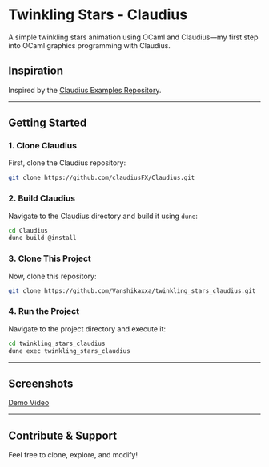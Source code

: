 # Twinkling Stars - Claudius  
A simple twinkling stars animation using OCaml and Claudius—my first step into OCaml graphics programming with Claudius.  

## Inspiration  
Inspired by the [Claudius Examples Repository](https://github.com/claudiusFX/claudius-examples).  

---

##  Getting Started  

### 1️. Clone Claudius  
First, clone the Claudius repository:  
```bash
git clone https://github.com/claudiusFX/Claudius.git
```

### 2. Build Claudius  
Navigate to the Claudius directory and build it using `dune`:  
```bash
cd Claudius
dune build @install
```

### 3️. Clone This Project  
Now, clone this repository:  
```bash
git clone https://github.com/Vanshikaxxa/twinkling_stars_claudius.git
```

### 4️. Run the Project  
Navigate to the project directory and execute it:  
```bash
cd twinkling_stars_claudius
dune exec twinkling_stars_claudius
```

---

## Screenshots
[Demo Video](https://github.com/Vanshikaxxa/twinkling_stars_claudius/)


---

##  Contribute & Support  
Feel free to clone, explore, and modify!   
